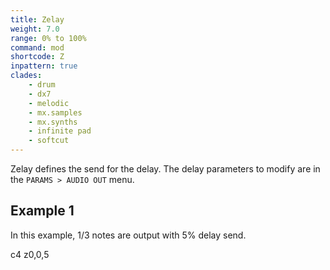 ```yaml
---
title: Zelay
weight: 7.0
range: 0% to 100%
command: mod
shortcode: Z
inpattern: true
clades:
    - drum
    - dx7
    - melodic
    - mx.samples
    - mx.synths
    - infinite pad
    - softcut
---
```


Zelay defines the send for the delay. The delay parameters to modify are in the `PARAMS > AUDIO OUT` menu.

## Example 1

In this example, 1/3 notes are output with 5% delay send.

<p class="shiny">c4 z0,0,5</p>
